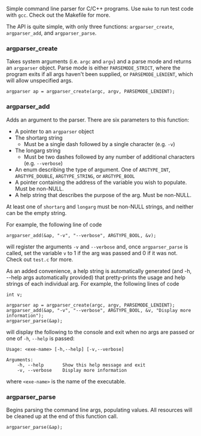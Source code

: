 Simple command line parser for C/C++ programs. Use `make` to run test code with `gcc`. Check out the Makefile for more.

The API is quite simple, with only three functions: `argparser_create`, `argparser_add`, and `argparser_parse`.

### argparser_create
Takes system arguments (i.e. `argc` and `argv`) and a parse mode and returns an `argparser` object. Parse mode is either `PARSEMODE_STRICT`, where the program exits if all args haven't been supplied, or `PARSEMODE_LENIENT`, which will allow unspecified args.

    argparser ap = argparser_create(argc, argv, PARSEMODE_LENIENT);
    
### argparser_add
Adds an argument to the parser. There are six parameters to this function:
+ A pointer to an `argparser` object
+ The shortarg string
    + Must be a single dash followed by a single character (e.g. `-v`)
+ The longarg string
    + Must be two dashes followed by any number of additional characters (e.g. `--verbose`)
+ An enum describing the type of argument. One of `ARGTYPE_INT`, `ARGTYPE_DOUBLE`, `ARGTYPE_STRING`, or `ARGTYPE_BOOL`
+ A pointer containing the address of the variable you wish to populate. Must be non-NULL.
+ A help string that describes the purpose of the arg. Must be non-NULL.

At least one of `shortarg` and `longarg` must be non-NULL strings, and neither can be the empty string.

For example, the following line of code

    argparser_add(&ap, "-v", "--verbose", ARGTYPE_BOOL, &v);
    
will register the arguments `-v` and `--verbose` and, once `argparser_parse` is called, set the variable `v` to 1 if the arg was passed and 0 if it was not. Check out `test.c` for more.

As an added convenience, a help string is automatically generated (and -h, --help args automatically provided) that pretty-prints the usage and help strings of each individual arg. For example, the following lines of code

```
int v;

argparser ap = argparser_create(argc, argv, PARSEMODE_LENIENT);
argparser_add(&ap, "-v", "--verbose", ARGTYPE_BOOL, &v, "Display more information");
argparser_parse(&ap);
```

will display the following to the console and exit when no args are passed or one of `-h`, `--help` is passed:

```
Usage: <exe-name> [-h,--help] [-v,--verbose]

Arguments:
    -h, --help       Show this help message and exit
    -v, --verbose    Display more information
```

where `<exe-name>` is the name of the executable.

### argparser_parse
Begins parsing the command line args, populating values. All resources will be cleaned up at the end of this function call.

    argparser_parse(&ap);
